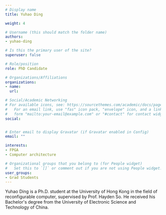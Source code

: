 ```yaml
---
# Display name
title: Yuhao Ding

weight: 4

# Username (this should match the folder name)
authors:
- yuhao-ding

# Is this the primary user of the site?
superuser: false

# Role/position
role: PhD Candidate

# Organizations/Affiliations
organizations:
- name: 
  url: 

# Social/Academic Networking
# For available icons, see: https://sourcethemes.com/academic/docs/page-builder/#icons
#   For an email link, use "fas" icon pack, "envelope" icon, and a link in the
#   form "mailto:your-email@example.com" or "#contact" for contact widget.
social:


# Enter email to display Gravatar (if Gravatar enabled in Config)
email: ""

interests:
- FPGA
- Computer architecture

# Organizational groups that you belong to (for People widget)
#   Set this to `[]` or comment out if you are not using People widget.
user_groups:
- Grad Students
---
```


Yuhao Ding is a Ph.D. student at the University of Hong Kong in the field of reconfigurable computer, supervised by Prof. Hayden So. He received his Bachelor's degree from the University of Electronic Science and Technology of China.